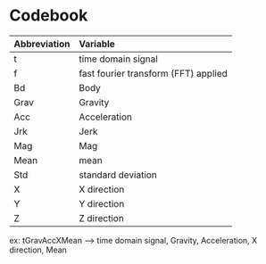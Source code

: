 # Codebook


| Abbreviation   | Variable                              |
| :------------- | :------------------------------------ |
| t              | time domain signal                    |
| f              | fast fourier transform (FFT) applied  |
| Bd             | Body                                  |
| Grav           | Gravity                               |
| Acc            | Acceleration                          |
| Jrk            | Jerk                                  |
| Mag            | Mag                                   |
| Mean           | mean                                  |
| Std            | standard deviation                    |
| X              | X direction                           |
| Y              | Y direction                           |
| Z              | Z direction                           |

ex: tGravAccXMean --> time domain signal, Gravity, Acceleration, X direction, Mean
